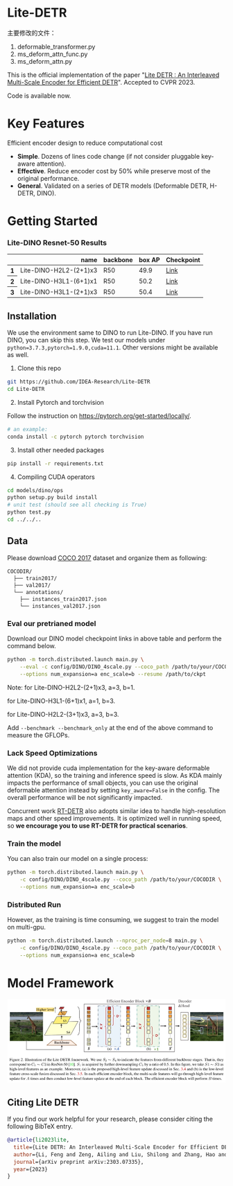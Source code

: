 # Lite-DETR


主要修改的文件：
1. deformable_transformer.py
2. ms_deform_attn_func.py
3. ms_deform_attn.py

This is the official implementation of the paper "[Lite DETR : An Interleaved Multi-Scale Encoder for Efficient DETR](https://arxiv.org/pdf/2303.07335.pdf)". Accepted to CVPR 2023.

Code is available now.
# Key Features
Efficient encoder design to reduce computational cost
- **Simple**. Dozens of lines code change (if not consider pluggable key-aware attention). 
- **Effective**. Reduce encoder cost by 50\% while preserve most of the original performance.
- **General**. Validated on a series of DETR models (Deformable DETR, H-DETR, DINO).

[comment]: <> (![hero_figure]&#40;figs/flops.png&#41;)
# Getting Started
### Lite-DINO Resnet-50 Results
<table>
  <thead>
    <tr style="text-align: right;">
      <th></th>
      <th>name</th>
      <th>backbone</th>
      <th>box AP</th>
      <th>Checkpoint</th>
    </tr>
  </thead>
  <tbody>
    <tr>
      <th>1</th>
      <td>Lite-DINO-H2L2-(2+1)x3</td>
      <td>R50</td>
      <td>49.9</td>
      <td><a href="https://github.com/IDEA-Research/Lite-DETR/releases/download/litedetr/r50_s2ex3_49.9.pth">Link</a></td>
    </tr>  
    <tr>
      <th>2</th>
      <td>Lite-DINO-H3L1-(6+1)x1</td>
      <td>R50</td>
      <td>50.2</td>
      <td><a href="https://github.com/IDEA-Research/Lite-DETR/releases/download/litedetr/r50_s3ex1_50.2.pth">Link</a></td>
    </tr>  
    <tr>
      <th>3</th>
      <td>Lite-DINO-H3L1-(2+1)x3</td>
      <td>R50</td>
      <td>50.4</td>
      <td><a href="https://github.com/IDEA-Research/Lite-DETR/releases/download/litedetr/r50_s3ex3_50.4.pth">Link</a></td>
    </tr> 
</tbody>
</table>

## Installation
We use the environment same to DINO to run Lite-DINO. If you have run DINO, you can skip this step.
We test our models under ```python=3.7.3,pytorch=1.9.0,cuda=11.1```. Other versions might be available as well.

1. Clone this repo
```sh
git https://github.com/IDEA-Research/Lite-DETR
cd Lite-DETR
```

2. Install Pytorch and torchvision

Follow the instruction on https://pytorch.org/get-started/locally/.
```sh
# an example:
conda install -c pytorch pytorch torchvision
```

3. Install other needed packages
```sh
pip install -r requirements.txt
```

4. Compiling CUDA operators
```sh
cd models/dino/ops
python setup.py build install
# unit test (should see all checking is True)
python test.py
cd ../../..
```

## Data
Please download [COCO 2017](https://cocodataset.org/) dataset and organize them as following:
```
COCODIR/
  ├── train2017/
  ├── val2017/
  └── annotations/
  	├── instances_train2017.json
  	└── instances_val2017.json
```

### Eval our pretrianed model
Download our DINO model checkpoint links in above table and perform the command below. 

```sh
python -m torch.distributed.launch main.py \
    --eval -c config/DINO/DINO_4scale.py --coco_path /path/to/your/COCODIR \
    --options num_expansion=a enc_scale=b --resume /path/to/ckpt
```
Note:
for Lite-DINO-H2L2-(2+1)x3, a=3, b=1.

for Lite-DINO-H3L1-(6+1)x1, a=1, b=3.

for Lite-DINO-H2L2-(3+1)x3, a=3, b=3.

Add `--benchmark --benchmark_only` at the end of the above command to measure the GFLOPs.
### Lack Speed Optimizations
We did not provide cuda implementation for the key-aware deformable attention (KDA), so the training and inference speed is slow. As KDA mainly impacts the performance of small objects, you can use the original deformable attention instead by setting `key_aware=False` in the config. The overall performance will be not significantly impacted.

Concurrent work [RT-DETR](https://arxiv.org/pdf/2304.08069.pdf) also adopts similar idea to handle high-resolution maps and other speed improvements. It is optimized well in running speed, so **we encourage you to use RT-DETR for practical scenarios**.

### Train the model
You can also train our model on a single process:
```sh
python -m torch.distributed.launch main.py \
    -c config/DINO/DINO_4scale.py --coco_path /path/to/your/COCODIR \
    --options num_expansion=a enc_scale=b
```
### Distributed Run
However, as the training is time consuming, we suggest to train the model on multi-gpu.
```sh
python -m torch.distributed.launch --nproc_per_node=8 main.py \
    -c config/DINO/DINO_4scale.py --coco_path /path/to/your/COCODIR \
    --options num_expansion=a enc_scale=b
```

# Model Framework
![hero_figure](figs/framework.jpg)

[comment]: <> (# Results)

[comment]: <> (Results on Deformable DETR)

[comment]: <> (![hero_figure]&#40;figs/deformable.jpg&#41;)

[comment]: <> (Results on DINO and H-DETR)

[comment]: <> (![hero_figure]&#40;figs/results.jpg&#41;)



## Citing Lite DETR
If you find our work helpful for your research, please consider citing the following BibTeX entry.

```BibTeX
@article{li2023lite,
  title={Lite DETR: An Interleaved Multi-Scale Encoder for Efficient DETR},
  author={Li, Feng and Zeng, Ailing and Liu, Shilong and Zhang, Hao and Li, Hongyang and Zhang, Lei and Ni, Lionel M},
  journal={arXiv preprint arXiv:2303.07335},
  year={2023}
}
```
